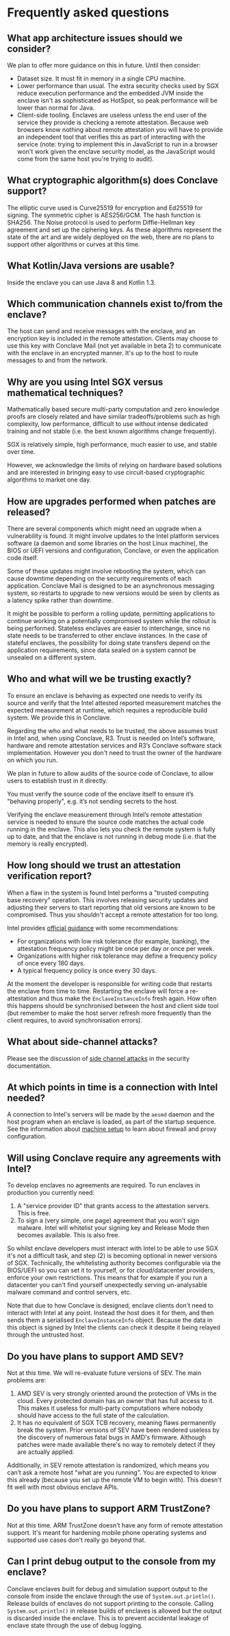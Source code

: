 # Frequently asked questions

## What app architecture issues should we consider?

We plan to offer more guidance on this in future. Until then consider:

* Dataset size. It must fit in memory in a single CPU machine.
* Lower performance than usual. The extra security checks used by SGX reduce execution performance and the embedded 
  JVM inside the enclave isn't as sophisticated as HotSpot, so peak performance will be lower than normal for Java.
* Client-side tooling. Enclaves are useless unless the end user of the service they provide is checking a remote
  attestation. Because web browsers know nothing about remote attestation you will have to provide an independent tool
  that verifies this as part of interacting with the service (note: trying to implement this in JavaScript to run in
  a browser won't work given the enclave security model, as the JavaScript would come from the same host you're trying
  to audit). 

## What cryptographic algorithm(s) does Conclave support?

The elliptic curve used is Curve25519 for encryption and Ed25519 for signing. The symmetric cipher is AES256/GCM. 
The hash function is SHA256. The Noise protocol is used to perform Diffie-Hellman key agreement and set up the 
ciphering keys. As these algorithms represent the state of the art and are widely deployed on the web, there are
no plans to support other algorithms or curves at this time.

## What Kotlin/Java versions are usable?

Inside the enclave you can use Java 8 and Kotlin 1.3.

## Which communication channels exist to/from the enclave?
 
The host can send and receive messages with the enclave, and an encryption key is included in the remote attestation.
Clients may choose to use this key with Conclave Mail (not yet available in beta 2) to communicate with the enclave in 
an encrypted manner. It's up to the host to route messages to and from the network. 

## Why are you using Intel SGX versus mathematical techniques?
 
Mathematically based secure multi-party computation and zero knowledge proofs are closely related and have similar
tradeoffs/problems such as high complexity, low performance, difficult to use without intense dedicated training and 
not stable (i.e. the best known algorithms change frequently).

SGX is relatively simple, high performance, much easier to use, and stable over time.

However, we acknowledge the limits of relying on hardware based solutions and are interested in bringing easy to use
circuit-based cryptographic algorithms to market one day.

## How are upgrades performed when patches are released?

There are several components which might need an upgrade when a vulnerability is found. It might involve updates to 
the Intel platform services software (a daemon and some libraries on the host Linux machine), the BIOS or UEFI 
versions and configuration, Conclave, or even the application code itself.

Some of these updates might involve rebooting the system, which can cause downtime depending on the security 
requirements of each application. Conclave Mail is designed to be an asynchronous messaging system, so restarts to
upgrade to new versions would be seen by clients as a latency spike rather than downtime.

It might be possible to perform a rolling update, permitting applications to continue working on a potentially 
compromised system while the rollout is being performed. Stateless enclaves are easier to interchange, since 
no state needs to be transferred to other enclave instances. In the case of stateful enclaves, the possibility 
for doing state transfers depend on the application requirements, since data sealed on a system cannot be 
unsealed on a different system.

## Who and what will we be trusting exactly?

To ensure an enclave is behaving as expected one needs to verify its source and verify that the Intel attested reported 
measurement matches the expected measurement at runtime, which requires a reproducible build system. We provide this 
in Conclave.

Regarding the who and what needs to be trusted, the above assumes trust in Intel and, when using Conclave, R3. Trust 
is needed on Intel’s software, hardware and remote attestation services and R3’s Conclave software stack implementation.
However you don't need to trust the owner of the hardware on which you run.

We plan in future to allow audits of the source code of Conclave, to allow users to establish trust in it directly.

You must verify the source code of the enclave itself to ensure it’s "behaving properly", e.g. it’s not sending 
secrets to the host.

Verifying the enclave measurement through Intel’s remote attestation service is needed to ensure the source code 
matches the actual code running in the enclave. This also lets you check the remote system is fully up to date,
and that the enclave is not running in debug mode (i.e. that the memory is really encrypted).

## How long should we trust an attestation verification report?

When a flaw in the system is found Intel performs a "trusted computing base recovery" operation. This involves releasing
security updates and adjusting their servers to start reporting that old versions are known to be compromised. Thus you
shouldn't accept a remote attestation for too long.
 
Intel provides [official guidance](https://software.intel.com/sites/default/files/managed/01/7b/Intel-SGX-Trusted-Computing-Base-Recovery.pdf) 
with some recommendations:

* For organizations with low risk tolerance (for example, banking), the attestation frequency policy might be once per 
  day or once per week. 
* Organizations with higher risk tolerance may define a frequency policy of once every 180 days. 
* A typical frequency policy is once every 30 days. 

At the moment the developer is responsible for writing code that restarts the enclave from time to time. Restarting
the enclave will force a re-attestation and thus make the `EnclaveInstanceInfo` fresh again. How often this happens
should be synchronised between the host and client side tool (but remember to make the host server refresh more
frequently than the client requires, to avoid synchronisation errors). 

## What about side-channel attacks?
 
Please see the discussion of [side channel attacks](security.md#side-channel-attacks) in the security documentation.

## At which points in time is a connection with Intel needed?

A connection to Intel's servers will be made by the `aesmd` daemon and the host program when an enclave is loaded, as 
part of the startup sequence. See the information about [machine setup](machine-setup.md) to learn about firewall and 
proxy configuration.

## Will using Conclave require any agreements with Intel?

To develop enclaves no agreements are required. To run enclaves in production you currently need:

1. A "service provider ID" that grants access to the attestation servers. This is free.
2. To sign a (very simple, one page) agreement that you won't sign malware. Intel will whitelist your signing key and
   Release Mode then becomes available. This is also free.

So whilst enclave developers must interact with Intel to be able to use SGX it's not a difficult task, and step (2) is becoming
optional in newer versions of SGX. Technically, the whitelisting authority becomes configurable via the BIOS/UEFI so
you can set it to yourself, or for cloud/datacenter providers, enforce your own restrictions. This means that for
example if you run a datacenter you can't find yourself unexpectedly serving un-analysable malware command and control 
servers, etc. 

Note that due to how Conclave is designed, enclave clients don't need to interact with Intel at any point. Instead the
host does it for them, and then sends them a serialised `EnclaveInstanceInfo` object. Because the data in this object
is signed by Intel the clients can check it despite it being relayed through the untrusted host. 

## Do you have plans to support AMD SEV?
 
Not at this time. We will re-evaluate future versions of SEV. The main problems are:
 
1. AMD SEV is very strongly oriented around the protection of VMs in the cloud. Every protected domain has an owner that
   has full access to it. This makes it useless for multi-party computations where nobody should have access to the full
   state of the calculation.
2. It has no equivalent of SGX TCB recovery, meaning flaws permanently break the system. Prior versions of SEV have been
   rendered useless by the discovery of numerous fatal bugs in AMD's firmware. Although patches were made available 
   there's no way to remotely detect if they are actually applied.  

Additionally, in SEV remote attestation is randomized, which means you can’t ask a remote host "what are you running".
You are expected to know this already (because you set up the remote VM to begin with). This doesn't fit well with
most obvious enclave APIs.

## Do you have plans to support ARM TrustZone?

Not at this time. ARM TrustZone doesn't have any form of remote attestation support. It's meant for hardening
mobile phone operating systems and supported use cases don't really go beyond that.

## Can I print debug output to the console from my enclave?
Conclave enclaves built for debug and simulation support output to the console from inside the enclave 
through the use of `System.out.println()`. Release builds of enclaves do not support printing to the console.
Calling `System.out.println()` in release builds of enclaves is allowed but the output is discarded 
inside the enclave. This is to prevent accidental leakage of enclave state through the use of debug logging.